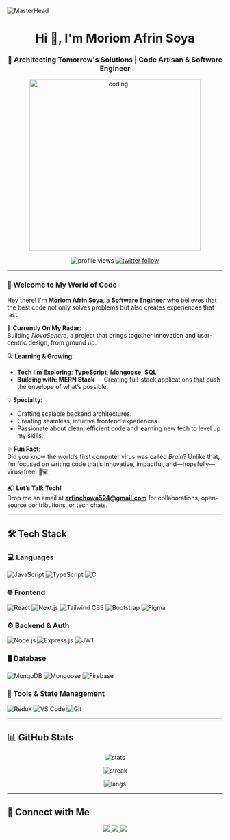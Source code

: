 ![MasterHead](https://i.ibb.co.com/Lf3Y8Bw/banner.jpg)

<h1 align="center">Hi 👋, I'm Moriom Afrin Soya</h1>
<h3 align="center">🚀 Architecting Tomorrow's Solutions | Code Artisan & Software Engineer</h3>

<p align="center">
  <img src="https://i.ibb.co/4SXpKzm/601014116770475-6068beff4640a.gif" alt="coding" width="400" />
</p>

<p align="center">
  <img src="https://komarev.com/ghpvc/?username=afrinchowa&label=Profile%20views&color=0e75b6&style=flat" alt="profile views" />
  <a href="https://twitter.com/afrinchowa81" target="_blank">
    <img src="https://img.shields.io/twitter/follow/afrinchowa81?logo=twitter&style=flat-square" alt="twitter follow" />
  </a>
</p>

---

### 🌟 Welcome to My World of Code

Hey there! I'm **Moriom Afrin Soya**, a **Software Engineer** who believes that the best code not only solves problems but also creates experiences that last.

🚀 **Currently On My Radar**:  
Building *NovaSphere*, a project that brings together innovation and user-centric design, from ground up.

🔍 **Learning & Growing**:  
- **Tech I’m Exploring**: **TypeScript**, **Mongoose**, **SQL**  
- **Building with**: **MERN Stack** — Creating full-stack applications that push the envelope of what’s possible.

💡 **Specialty**:  
- Crafting scalable backend architectures.  
- Creating seamless, intuitive frontend experiences.  
- Passionate about clean, efficient code and learning new tech to level up my skills.

✨ **Fun Fact**:  
Did you know the world’s first computer virus was called *Brain*? Unlike that, I’m focused on writing code that’s innovative, impactful, and—hopefully—virus-free! 🧠💻

📬 **Let’s Talk Tech!**  
Drop me an email at **arfinchowa524@gmail.com** for collaborations, open-source contributions, or tech chats.

---



## 🛠️ Tech Stack

### 💻 Languages
![JavaScript](https://img.shields.io/badge/JavaScript-F7DF1E?style=for-the-badge&logo=javascript&logoColor=black)
![TypeScript](https://img.shields.io/badge/TypeScript-3178C6?style=for-the-badge&logo=typescript&logoColor=white)
![C](https://img.shields.io/badge/C-00599C?style=for-the-badge&logo=c&logoColor=white)

### 🌐 Frontend
![React](https://img.shields.io/badge/React-20232A?style=for-the-badge&logo=react&logoColor=61DAFB)
![Next.js](https://img.shields.io/badge/Next.js-000000?style=for-the-badge&logo=nextdotjs)
![Tailwind CSS](https://img.shields.io/badge/Tailwind-06B6D4?style=for-the-badge&logo=tailwindcss&logoColor=white)
![Bootstrap](https://img.shields.io/badge/Bootstrap-7952B3?style=for-the-badge&logo=bootstrap&logoColor=white)
![Figma](https://img.shields.io/badge/Figma-black?style=for-the-badge&logo=figma&logoColor=white)

### ⚙️ Backend & Auth
![Node.js](https://img.shields.io/badge/Node.js-339933?style=for-the-badge&logo=node.js&logoColor=white)
![Express.js](https://img.shields.io/badge/Express-000000?style=for-the-badge&logo=express&logoColor=white)
![JWT](https://img.shields.io/badge/JWT-black?style=for-the-badge&logo=JSON%20web%20tokens)

### 🛢️ Database
![MongoDB](https://img.shields.io/badge/MongoDB-47A248?style=for-the-badge&logo=mongodb&logoColor=white)
![Mongoose](https://img.shields.io/badge/Mongoose-880000?style=for-the-badge&logo=mongoose&logoColor=white)
![Firebase](https://img.shields.io/badge/Firebase-FFCA28?style=for-the-badge&logo=firebase&logoColor=black)

### 🧰 Tools & State Management
![Redux](https://img.shields.io/badge/Redux-764ABC?style=for-the-badge&logo=redux&logoColor=white)
![VS Code](https://img.shields.io/badge/VSCode-007ACC?style=for-the-badge&logo=visual-studio-code&logoColor=white)
![Git](https://img.shields.io/badge/Git-F05032?style=for-the-badge&logo=git&logoColor=white)

---

## 📊 GitHub Stats

<p align="center">
  <img src="https://github-readme-stats.vercel.app/api?username=afrinchowa&show_icons=true&theme=radical" alt="stats" />
</p>

<p align="center">
  <img src="https://github-readme-streak-stats.herokuapp.com/?user=afrinchowa&theme=radical" alt="streak" />
</p>

<p align="center">
  <img src="https://github-readme-stats.vercel.app/api/top-langs/?username=afrinchowa&layout=compact&theme=radical" alt="langs" />
</p>

---

## 🔗 Connect with Me

<p align="center">
  <a href="https://linkedin.com/in/moriom-afrin-chowa" target="_blank">
    <img src="https://img.shields.io/badge/LinkedIn-0077B5?style=for-the-badge&logo=linkedin&logoColor=white" />
  </a>
  <a href="https://twitter.com/afrinchowa81" target="_blank">
    <img src="https://img.shields.io/badge/Twitter-1DA1F2?style=for-the-badge&logo=twitter&logoColor=white" />
  </a>
  <a href="https://fb.com/moriom.afrin.soya" target="_blank">
    <img src="https://img.shields.io/badge/Facebook-1877F2?style=for-the-badge&logo=facebook&logoColor=white" />
  </a>
</p>
